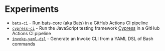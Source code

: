 # Experiments

- [`bats-ci`](/bats-ci) - Run [bats-core](https://github.com/bats-core/bats-core) (aka Bats) in a GitHub Actions CI pipeline
- [`cypress-ci`](/cypress-ci) - Run the JavaScript testing framework [Cypress](https://www.cypress.io/) in a GitHub Actions CI pipeline
- [`invoke-yaml-dsl`](/invoke-yaml-dsl) - Generate an Invoke CLI from a YAML DSL of Bash commands
